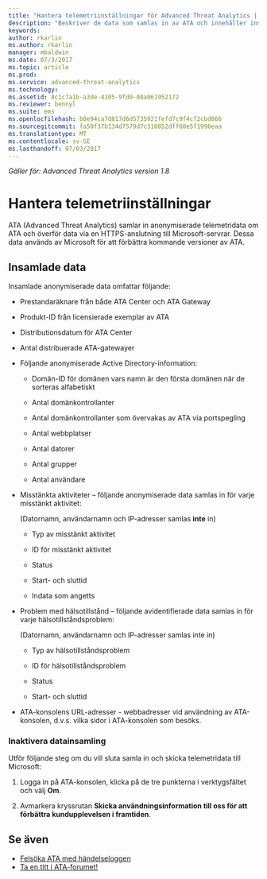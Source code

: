 ```yaml
---
title: "Hantera telemetriinställningar för Advanced Threat Analytics | Microsoft Docs"
description: "Beskriver de data som samlas in av ATA och innehåller instruktioner för att inaktivera datainsamling."
keywords: 
author: rkarlin
ms.author: rkarlin
manager: mbaldwin
ms.date: 07/3/2017
ms.topic: article
ms.prod: 
ms.service: advanced-threat-analytics
ms.technology: 
ms.assetid: 8c1c7a1b-a3de-4105-9fd0-08a061952172
ms.reviewer: bennyl
ms.suite: ems
ms.openlocfilehash: b0e94ca7d817d6d5735921fefd7c9f4cf2cbd866
ms.sourcegitcommit: fa50f37b134d7579d7c310852dff60e5f1996eaa
ms.translationtype: MT
ms.contentlocale: sv-SE
ms.lasthandoff: 07/03/2017
---
```

*Gäller för: Advanced Threat Analytics version 1.8*



# Hantera telemetriinställningar
<a id="manage-telemetry-settings" class="xliff"></a>
ATA (Advanced Threat Analytics) samlar in anonymiserade telemetridata om ATA och överför data via en HTTPS-anslutning till Microsoft-servrar.  Dessa data används av Microsoft för att förbättra kommande versioner av ATA.

## Insamlade data
<a id="data-collected" class="xliff"></a>
Insamlade anonymiserade data omfattar följande:

-   Prestandaräknare från både ATA Center och ATA Gateway

-   Produkt-ID från licensierade exemplar av ATA

-   Distributionsdatum för ATA Center

-   Antal distribuerade ATA-gatewayer

-   Följande anonymiserade Active Directory-information:

    -   Domän-ID för domänen vars namn är den första domänen när de sorteras alfabetiskt

    -   Antal domänkontrollanter

    -   Antal domänkontrollanter som övervakas av ATA via portspegling

    -   Antal webbplatser

    -   Antal datorer

    -   Antal grupper

    -   Antal användare

-   Misstänkta aktiviteter – följande anonymiserade data samlas in för varje misstänkt aktivitet:

    (Datornamn, användarnamn och IP-adresser samlas **inte** in)

    -   Typ av misstänkt aktivitet

    -   ID för misstänkt aktivitet

    -   Status

    -   Start- och sluttid

    -   Indata som angetts

- Problem med hälsotillstånd – följande avidentifierade data samlas in för varje hälsotillståndsproblem:

    (Datornamn, användarnamn och IP-adresser samlas inte in)

    -   Typ av hälsotillståndsproblem

    -   ID för hälsotillståndsproblem

    -   Status

    -   Start- och sluttid

- ATA-konsolens URL-adresser - webbadresser vid användning av ATA-konsolen, d.v.s. vilka sidor i ATA-konsolen som besöks.


### Inaktivera datainsamling
<a id="disable-data-collection" class="xliff"></a>
Utför följande steg om du vill sluta samla in och skicka telemetridata till Microsoft:

1.  Logga in på ATA-konsolen, klicka på de tre punkterna i verktygsfältet och välj **Om**.

2.  Avmarkera kryssrutan **Skicka användningsinformation till oss för att förbättra kundupplevelsen i framtiden**.

## Se även
<a id="see-also" class="xliff"></a>
- [Felsöka ATA med händelseloggen](troubleshooting-ata-using-logs.md)
- [Ta en titt i ATA-forumet!](https://social.technet.microsoft.com/Forums/security/home?forum=mata)
